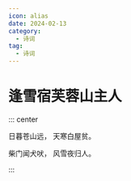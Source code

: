 ```yaml
---
icon: alias
date: 2024-02-13
category:
  - 诗词
tag:
  - 诗词
---
```


# 逢雪宿芙蓉山主人

<!-- more -->

::: center

日暮苍山远， 天寒白屋贫。


柴门闻犬吠， 风雪夜归人。

:::


